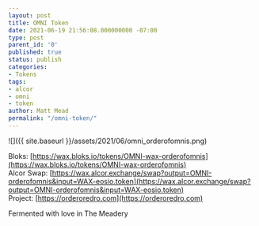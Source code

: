 ```yaml
---
layout: post
title: OMNI Token
date: 2021-06-19 21:56:08.000000000 -07:00
type: post
parent_id: '0'
published: true
status: publish
categories:
- Tokens
tags:
- alcor
- omni
- token
author: Matt Mead
permalink: "/omni-token/"
---
```

![]({{ site.baseurl }}/assets/2021/06/omni_orderofomnis.png)

Bloks: [https://wax.bloks.io/tokens/OMNI-wax-orderofomnis](https://wax.bloks.io/tokens/OMNI-wax-orderofomnis)  
Alcor Swap: [https://wax.alcor.exchange/swap?output=OMNI-orderofomnis&input=WAX-eosio.token](https://wax.alcor.exchange/swap?output=OMNI-orderofomnis&input=WAX-eosio.token)  
Project: [https://orderoredro.com](https://orderoredro.com)

Fermented with love in The Meadery
